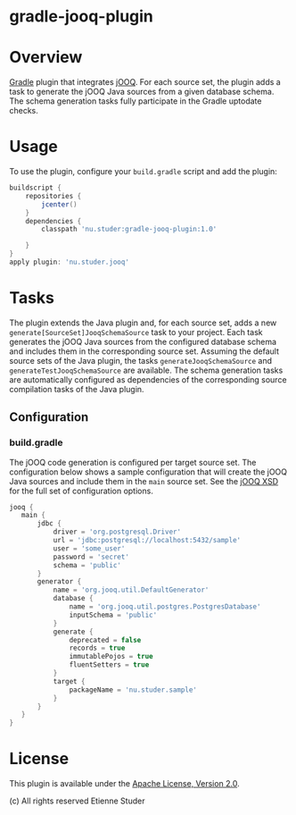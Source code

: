 gradle-jooq-plugin
==================

# Overview
[Gradle](http://www.gradle.org) plugin that integrates [jOOQ](http://www.jooq.org).
For each source set, the plugin adds a task to generate the jOOQ Java sources from a given database schema.
The schema generation tasks fully participate in the Gradle uptodate checks.

# Usage
To use the plugin, configure your `build.gradle` script and add the plugin:
```groovy
buildscript {
    repositories {
        jcenter()
    }
    dependencies {
        classpath 'nu.studer:gradle-jooq-plugin:1.0'

    }
}
apply plugin: 'nu.studer.jooq'
```

# Tasks
The plugin extends the Java plugin and, for each source set, adds a new `generate[SourceSet]JooqSchemaSource` task to your project.
Each task generates the jOOQ Java sources from the configured database schema and includes them in the corresponding source set.
Assuming the default source sets of the Java plugin, the tasks `generateJooqSchemaSource` and `generateTestJooqSchemaSource` are available.
The schema generation tasks are automatically configured as dependencies of the corresponding source compilation tasks of the Java plugin.

## Configuration

### build.gradle
The jOOQ code generation is configured per target source set.
The configuration below shows a sample configuration that will create the jOOQ Java sources and include them in the `main` source set.
See the [jOOQ XSD](http://www.jooq.org/xsd/jooq-codegen-3.3.0.xsd) for the full set of configuration options.

```groovy
jooq {
   main {
       jdbc {
           driver = 'org.postgresql.Driver'
           url = 'jdbc:postgresql://localhost:5432/sample'
           user = 'some_user'
           password = 'secret'
           schema = 'public'
       }
       generator {
           name = 'org.jooq.util.DefaultGenerator'
           database {
               name = 'org.jooq.util.postgres.PostgresDatabase'
               inputSchema = 'public'
           }
           generate {
               deprecated = false
               records = true
               immutablePojos = true
               fluentSetters = true
           }
           target {
               packageName = 'nu.studer.sample'
           }
       }
   }
}
```

# License
This plugin is available under the [Apache License, Version 2.0](http://www.apache.org/licenses/LICENSE-2.0.html).

(c) All rights reserved Etienne Studer
